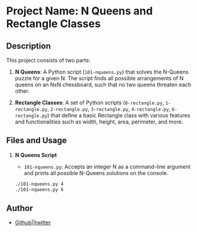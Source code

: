# Project Name: N Queens and Rectangle Classes

## Description
This project consists of two parts:
1. **N Queens**: A Python script (`101-nqueens.py`) that solves the N-Queens puzzle for a given N. The script finds all possible arrangements of N queens on an NxN chessboard, such that no two queens threaten each other.

2. **Rectangle Classes**: A set of Python scripts (`0-rectangle.py`, `1-rectangle.py`, `2-rectangle.py`, `3-rectangle.py`, `4-rectangle.py`, `6-rectangle.py`) that define a basic Rectangle class with various features and functionalities such as width, height, area, perimeter, and more.

## Files and Usage
1. **N Queens Script**
   - `101-nqueens.py`: Accepts an integer N as a command-line argument and prints all possible N-Queens solutions on the console.

   ```bash
   ./101-nqueens.py 4
   ./101-nqueens.py 6
## Author
- [Github](https://github.com/uwen-godwin)||[twitter](https://twitter.com/GodwinUwen)

